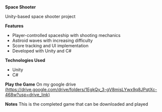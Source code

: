 **Space Shooter**

Unity-based space shooter project

**Features**
- Player-controlled spaceship with shooting mechanics
- Astiroid waves with increasing difficulty
- Score tracking and UI implementation
- Developed with Unity and C#

**Technologies Used**
- Unity
- C#

**Play the Game**
On my google drive [(https://drive.google.com/drive/folders/1EgkQy_3-gV8misLYwx9q8JPqtXc-468w?usp=drive_link)](https://drive.google.com/drive/folders/1EgkQy_3-gV8misLYwx9q8JPqtXc-468w?usp=drive_link)


**Notes**
This is the completed game that can be downloaded and played 
